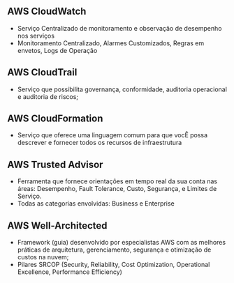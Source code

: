 
## AWS CloudWatch
- Serviço Centralizado de monitoramento e observação de desempenho nos serviços
- Monitoramento Centralizado, Alarmes Customizados, Regras em envetos, Logs de Operação

## AWS CloudTrail
- Serviço que possibilita governança, conformidade, auditoria operacional e auditoria de riscos;

## AWS CloudFormation
- Serviço que oferece uma linguagem comum para que vocÊ possa descrever e fornecer todos os recursos de infraestrutura

## AWS Trusted Advisor
- Ferramenta que fornece orientações em tempo real da sua conta nas áreas: Desempenho, Fault Tolerance, Custo, Segurança, e Limites de Serviço.
- Todas as categorias envolvidas: Business e Enterprise

## AWS Well-Architected
- Framework (guia) desenvolvido por especialistas AWS com as melhores práticas de arquitetura, gerenciamento, segurança e otimização de custos na nuvem;
- Pilares SRCOP (Security, Reliability, Cost Optimization, Operational Excellence, Performance Efficiency)